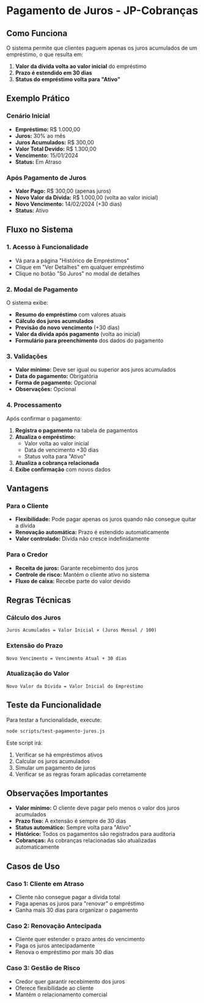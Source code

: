 # Pagamento de Juros - JP-Cobranças

## Como Funciona

O sistema permite que clientes paguem apenas os juros acumulados de um empréstimo, o que resulta em:

1. **Valor da dívida volta ao valor inicial** do empréstimo
2. **Prazo é estendido em 30 dias**
3. **Status do empréstimo volta para "Ativo"**

## Exemplo Prático

### Cenário Inicial
- **Empréstimo:** R$ 1.000,00
- **Juros:** 30% ao mês
- **Juros Acumulados:** R$ 300,00
- **Valor Total Devido:** R$ 1.300,00
- **Vencimento:** 15/01/2024
- **Status:** Em Atraso

### Após Pagamento de Juros
- **Valor Pago:** R$ 300,00 (apenas juros)
- **Novo Valor da Dívida:** R$ 1.000,00 (volta ao valor inicial)
- **Novo Vencimento:** 14/02/2024 (+30 dias)
- **Status:** Ativo

## Fluxo no Sistema

### 1. Acesso à Funcionalidade
- Vá para a página "Histórico de Empréstimos"
- Clique em "Ver Detalhes" em qualquer empréstimo
- Clique no botão "Só Juros" no modal de detalhes

### 2. Modal de Pagamento
O sistema exibe:
- **Resumo do empréstimo** com valores atuais
- **Cálculo dos juros acumulados**
- **Previsão do novo vencimento** (+30 dias)
- **Valor da dívida após pagamento** (volta ao inicial)
- **Formulário para preenchimento** dos dados do pagamento

### 3. Validações
- **Valor mínimo:** Deve ser igual ou superior aos juros acumulados
- **Data do pagamento:** Obrigatória
- **Forma de pagamento:** Opcional
- **Observações:** Opcional

### 4. Processamento
Após confirmar o pagamento:
1. **Registra o pagamento** na tabela de pagamentos
2. **Atualiza o empréstimo:**
   - Valor volta ao valor inicial
   - Data de vencimento +30 dias
   - Status volta para "Ativo"
3. **Atualiza a cobrança relacionada**
4. **Exibe confirmação** com novos dados

## Vantagens

### Para o Cliente
- **Flexibilidade:** Pode pagar apenas os juros quando não consegue quitar a dívida
- **Renovação automática:** Prazo é estendido automaticamente
- **Valor controlado:** Dívida não cresce indefinidamente

### Para o Credor
- **Receita de juros:** Garante recebimento dos juros
- **Controle de risco:** Mantém o cliente ativo no sistema
- **Fluxo de caixa:** Recebe parte do valor devido

## Regras Técnicas

### Cálculo dos Juros
```
Juros Acumulados = Valor Inicial × (Juros Mensal / 100)
```

### Extensão do Prazo
```
Novo Vencimento = Vencimento Atual + 30 dias
```

### Atualização do Valor
```
Novo Valor da Dívida = Valor Inicial do Empréstimo
```

## Teste da Funcionalidade

Para testar a funcionalidade, execute:

```bash
node scripts/test-pagamento-juros.js
```

Este script irá:
1. Verificar se há empréstimos ativos
2. Calcular os juros acumulados
3. Simular um pagamento de juros
4. Verificar se as regras foram aplicadas corretamente

## Observações Importantes

- **Valor mínimo:** O cliente deve pagar pelo menos o valor dos juros acumulados
- **Prazo fixo:** A extensão é sempre de 30 dias
- **Status automático:** Sempre volta para "Ativo"
- **Histórico:** Todos os pagamentos são registrados para auditoria
- **Cobranças:** As cobranças relacionadas são atualizadas automaticamente

## Casos de Uso

### Caso 1: Cliente em Atraso
- Cliente não consegue pagar a dívida total
- Paga apenas os juros para "renovar" o empréstimo
- Ganha mais 30 dias para organizar o pagamento

### Caso 2: Renovação Antecipada
- Cliente quer estender o prazo antes do vencimento
- Paga os juros antecipadamente
- Renova o empréstimo por mais 30 dias

### Caso 3: Gestão de Risco
- Credor quer garantir recebimento dos juros
- Oferece flexibilidade ao cliente
- Mantém o relacionamento comercial 